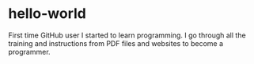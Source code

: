 # hello-world
First time GitHub user
I started to learn programming. I go through all the training and instructions from PDF files and websites to become a programmer.
